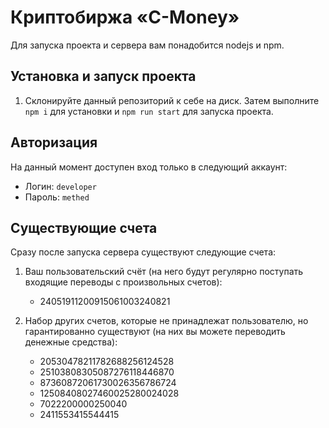 # Криптобиржа «C-Money»


Для запуска проекта и сервера вам понадобится nodejs и npm.

## Установка и запуск проекта
1. Склонируйте данный репозиторий к себе на диск. Затем выполните `npm i` для установки и `npm run start` для запуска проекта.  
   
## Авторизация
На данный момент доступен вход только в следующий аккаунт:  
* Логин: `developer`  
* Пароль: `methed`  

## Существующие счета
Сразу после запуска сервера существуют следующие счета:  

1. Ваш пользовательский счёт (на него будут регулярно поступать входящие переводы с произвольных счетов):  
	* 24051911200915061003240821

2. Набор других счетов, которые не принадлежат пользователю, но гарантированно существуют (на них вы можете переводить денежные средства):  
	* 20530478211782688256124528
	* 25103808305087276118446870
	* 87360872061730026356786724
	* 12508408027460025280024028
	* 7022200000250040
	* 2411553415544415